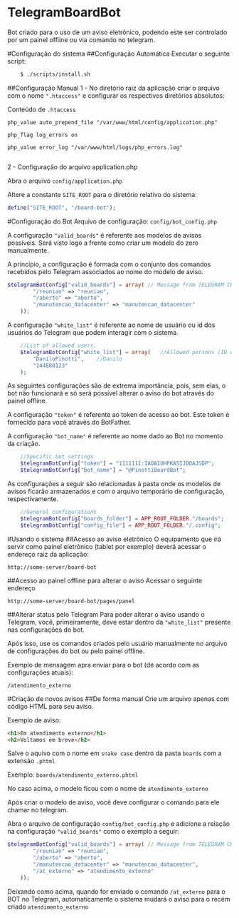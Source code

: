 # TelegramBoardBot
Bot criado para o uso de um aviso eletrônico, podendo este ser controlado por um painel offline ou via comando no telegram.

#Configuração do sistema
##Configuração Automática
Executar o seguinte script:
```bash
	$ ./scripts/install.sh
```

##Configuração Manual
1 - No diretório raiz da aplicação criar o arquivo com o nome `".htaccess"` e configurar os respectivos diretórios absolutos:

Conteúdo de `.htaccess` 
```
php_value auto_prepend_file "/var/www/html/config/application.php"
		
php_flag log_errors on
		
php_value error_log "/var/www/html/logs/php_errors.log"
		
```
2 - Configuração do arquivo application.php

 Abra o arquivo `config/application.php`
	
 Altere a constante ``SITE_ROOT`` para o diretório relativo do sistema:
```php
define("SITE_ROOT", "/board-bot");
```
#Configuração do Bot
Arquivo de configuração: `config/bot_config.php`

A configuração `"valid_boards"` é referente aos modelos de avisos possíveis. Será visto logo a frente como criar um modelo do zero manualmente.

A princípio, a configuração é formada com o conjunto dos comandos recebidos pelo Telegram associados ao nome do modelo de aviso.
```php
$telegramBotConfig["valid_boards"] = array(	// Message from TELEGRAM CHAT => board name
	    "/reuniao" => "reuniao",
	    "/aberto" => "aberto",
	    "/manutencao_datacenter" => "manutencao_datacenter"
	));
```


A configuração `"white_list"` é referente ao nome de usuário ou id dos usuários do Telegram que podem interagir com o sistema.
```php
	//List of allowed users.
	$telegramBotConfig["white_list"] = array(	//Allowed persons (ID or Username) to interact with BOT
		"DaniloPinotti",	//Danilo
		"144880123"
	);
```


As seguintes configurações são de extrema importância, pois, sem elas, o bot não funcionará e só será possível alterar o aviso do bot através do painel offline.

A configuração `"token"` é referente ao token de acesso ao bot. Este token é fornecido para você através do BotFather.

A configuração `"bot_name"` é referente ao nome dado ao Bot no momento da criação.
```php
	//Specific bot settings
	$telegramBotConfig["token"] = "1111111:IAOAIUHPKASIJDOAJSDP";
	$telegramBotConfig["bot_name"] = "@PinottiBoardBot";
```

As configurações a seguir são relacionadas à pasta onde os modelos de avisos ficarão armazenados e com o arquivo temporário de configuração, respectivamente.
```php
	//General configurations
	$telegramBotConfig["boards_folder"] = APP_ROOT_FOLDER."/boards";
	$telegramBotConfig["config_file"] = APP_ROOT_FOLDER."/.config";
```
#Usando o sistema
##Acesso ao aviso eletrônico
O equipamento que irá servir como painel eletrônico (tablet por exemplo) deverá acessar o endereço raiz da aplicação:

``http://some-server/board-bot``

##Acesso ao painel offline para alterar o aviso
Acessar o seguinte endereço

``http://some-server/board-bot/pages/panel``

##Alterar status pelo Telegram
Para poder alterar o aviso usando o Telegram, você, primeiramente, deve estar dentro da ``"white_list"`` presente nas configurações do bot.

Após isso, use os comandos criados pelo usuário manualmente no arquivo de configurações do bot ou pelo painel offline.

Exemplo de mensagem apra enviar para o bot (de acordo com as configurações atuais):

``/atendimento_externo``

#Criação de novos avisos
##De forma manual
Crie um arquivo apenas com código HTML para seu aviso.

Exemplo de aviso:
```html
<h1>Em atendimento externo</h1>
<h2>Voltamos em breve</h2>
```

Salve o aquivo com o nome em ``snake case`` dentro da pasta `boards` com a extensão `.phtml`

Exemplo:
``boards/atendimento_externo.phtml``

No caso acima, o modelo ficou com o nome de `atendimento_externo`

Após criar o modelo de aviso, você deve configurar o comando para ele chamar no telegram.

Abra o arquivo de configuração `config/bot_config.php` e adicione a relação na configuração `"valid_boards"` como o exemplo a seguir:

```php
$telegramBotConfig["valid_boards"] = array(	// Message from TELEGRAM CHAT => board name
	    "/reuniao" => "reuniao",
	    "/aberto" => "aberto",
	    "/manutencao_datacenter" => "manutencao_datacenter",
	    "/at_externo" => "atendimento_externo"
	));

```

Deixando como acima, quando for enviado o comando `/at_externo` para o BOT no Telegram, automaticamente o sistema mudará o aviso para o recém criado `atendimento_externo`
